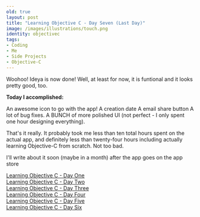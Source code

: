 ```yaml
---
old: true
layout: post
title: "Learning Objective C - Day Seven (Last Day)"
image: /images/illustrations/touch.png
identity: objectivec
tags:
- Coding
- Me
- Side Projects
- Objective-C
---
```





Woohoo! Ideya is now done! Well, at least for now, it is funtional and it looks pretty good, too.

<b>Today I accomplished:</b>

An awesome icon to go with the app!
A creation date
A email share button
A lot of bug fixes.
A BUNCH of more polished UI (not perfect - I only spent one hour designing everything).

That's it really. It probably took me less than ten total hours spent on the actual app, and definitely less than twenty-four hours including actually learning Objective-C from scratch. Not too bad.

I'll write about it soon (maybe in a month) after the app goes on the app store



<p>
	<a href="/learning-objective-c-day-one" target="_blank">Learning Objective C - Day One</a><br />
	<a href="/learning-objective-c-day-two" target="_blank">Learning Objective C - Day Two</a><br />
	<a href="/learning-objective-c-day-three" target="_blank">Learning Objective C - Day Three</a><br />
	<a href="/learning-objective-c-day-four" target="_blank">Learning Objective C - Day Four</a><br />
	<a href="/learning-objective-c-day-five" target="_blank">Learning Objective C - Day Five</a><br />
	<a href="/learning-objective-c-day-six" target="_blank">Learning Objective C - Day Six</a>
</p>